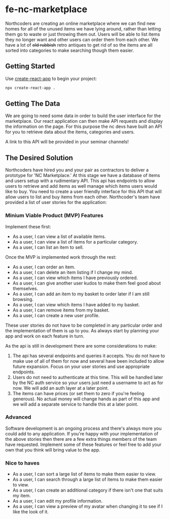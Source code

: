 # fe-nc-marketplace

Northcoders are creating an online marketplace where we can find new homes for all of the unused items we have lying around, rather than letting them go to waste or just throwing them out. Users will be able to list items they no longer want and other users can order them from each other. We have a lot of <s>old rubbish</s> retro antiques to get rid of so the items are all sorted into categories to make searching though them easier.

## Getting Started

Use [create-react-app](https://facebook.github.io/create-react-app/docs/getting-started) to begin your project:

```bash
npx create-react-app .
```

## Getting The Data

We are going to need some data in order to build the user interface for the marketplace. Our react application can then make API requests and display the information on the page. For this purpose the nc devs have built an API for you to retrieve data about the items, categories and users.

A link to this API will be provided in your seminar channels!

## The Desired Solution

Northcoders have hired you and your pair as contractors to deliver a prototype for 'NC Marketplace.' At this stage we have a database of items and users setup with a rudimentary API. This api has endpoints to allow users to retrieve and add items as well manage which items users would like to buy. You need to create a user friendly interface for this API that will allow users to list and buy items from each other. Northcoder's team have provided a list of user stories for the application:

### Minium Viable Product (MVP) Features

Implement these first:
- As a user, I can view a list of available items.
- As a user, I can view a list of items for a particular category.
- As a user, I can list an item to sell.

Once the MVP is implemented work through the rest:
- As a user, I can order an item.
- As a user, I can delete an item listing if I change my mind.
- As a user, I can view which items I have previously ordered.
- As a user, I can give another user kudos to make them feel good about themselves.
- As a user, I can add an item to my basket to order later if I am still browsing.
- As a user, I can view which items I have added to my basket.
- As a user, I can remove items from my basket.
- As a user, I can create a new user profile.

These user stories do not have to be completed in any particular order and the implementation of them is up to you. As always start by planning your app and work on each feature in turn.

As the api is still in development there are some considerations to make:

1. The api has several endpoints and queries it accepts. You do not have to make use of all of them for now and several have been included to allow future expansion. Focus on your user stories and use appropriate endpoints.
2. Users do not need to authenticate at this time. This will be handled later by the NC auth service so your users just need a username to act as for now. We will add an auth layer at a later point.
3. The items can have prices (or set them to zero if you're feeling generous). No actual money will change hands as part of this app and we will add a separate service to handle this at a later point.

### Advanced

Software development is an ongoing process and there's always more you could add to any application. If you're happy with your implementation of the above stories then there are a few extra things members of the team have requested. Implement some of these features or feel free to add your own that you think will bring value to the app.

### Nice to haves

- As a user, I can sort a large list of items to make them easier to view.
- As a user, I can search through a large list of items to make them easier to view.
- As a user, I can create an additional category if there isn't one that suits my item.
- As a user, I can edit my profile information.
- As a user, I can view a preview of my avatar when changing it to see if I like the look of it.
